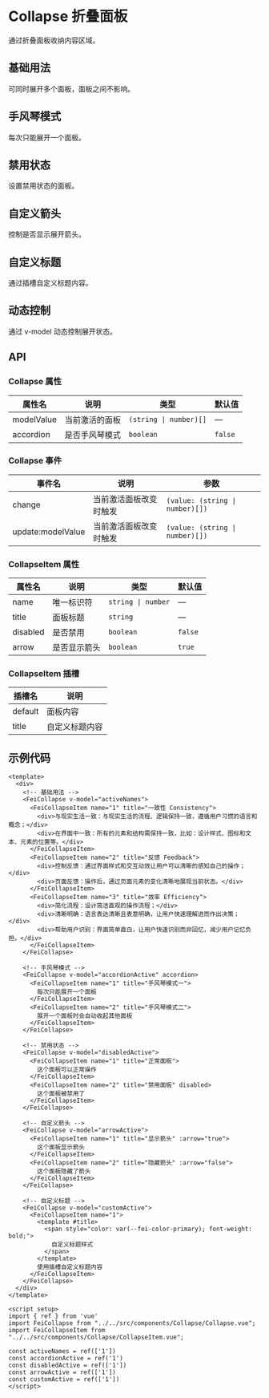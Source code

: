 # Collapse 折叠面板

通过折叠面板收纳内容区域。

## 基础用法

可同时展开多个面板，面板之间不影响。

<collapse-demo-basic />

## 手风琴模式

每次只能展开一个面板。

<collapse-demo-accordion />

## 禁用状态

设置禁用状态的面板。

<collapse-demo-disabled />

## 自定义箭头

控制是否显示展开箭头。

<collapse-demo-arrow />

## 自定义标题

通过插槽自定义标题内容。

<collapse-demo-custom />

## 动态控制

通过 v-model 动态控制展开状态。

<collapse-demo-dynamic />

## API

### Collapse 属性

| 属性名 | 说明 | 类型 | 默认值 |
|--------|------|------|--------|
| modelValue | 当前激活的面板 | `(string \| number)[]` | — |
| accordion | 是否手风琴模式 | `boolean` | `false` |

### Collapse 事件

| 事件名 | 说明 | 参数 |
|--------|------|------|
| change | 当前激活面板改变时触发 | `(value: (string \| number)[])` |
| update:modelValue | 当前激活面板改变时触发 | `(value: (string \| number)[])` |

### CollapseItem 属性

| 属性名 | 说明 | 类型 | 默认值 |
|--------|------|------|--------|
| name | 唯一标识符 | `string \| number` | — |
| title | 面板标题 | `string` | — |
| disabled | 是否禁用 | `boolean` | `false` |
| arrow | 是否显示箭头 | `boolean` | `true` |

### CollapseItem 插槽

| 插槽名 | 说明 |
|--------|------|
| default | 面板内容 |
| title | 自定义标题内容 |

## 示例代码

```vue
<template>
  <div>
    <!-- 基础用法 -->
    <FeiCollapse v-model="activeNames">
      <FeiCollapseItem name="1" title="一致性 Consistency">
        <div>与现实生活一致：与现实生活的流程、逻辑保持一致，遵循用户习惯的语言和概念；</div>
        <div>在界面中一致：所有的元素和结构需保持一致，比如：设计样式、图标和文本、元素的位置等。</div>
      </FeiCollapseItem>
      <FeiCollapseItem name="2" title="反馈 Feedback">
        <div>控制反馈：通过界面样式和交互动效让用户可以清晰的感知自己的操作；</div>
        <div>页面反馈：操作后，通过页面元素的变化清晰地展现当前状态。</div>
      </FeiCollapseItem>
      <FeiCollapseItem name="3" title="效率 Efficiency">
        <div>简化流程：设计简洁直观的操作流程；</div>
        <div>清晰明确：语言表达清晰且表意明确，让用户快速理解进而作出决策；</div>
        <div>帮助用户识别：界面简单直白，让用户快速识别而非回忆，减少用户记忆负担。</div>
      </FeiCollapseItem>
    </FeiCollapse>

    <!-- 手风琴模式 -->
    <FeiCollapse v-model="accordionActive" accordion>
      <FeiCollapseItem name="1" title="手风琴模式一">
        每次只能展开一个面板
      </FeiCollapseItem>
      <FeiCollapseItem name="2" title="手风琴模式二">
        展开一个面板时会自动收起其他面板
      </FeiCollapseItem>
    </FeiCollapse>

    <!-- 禁用状态 -->
    <FeiCollapse v-model="disabledActive">
      <FeiCollapseItem name="1" title="正常面板">
        这个面板可以正常操作
      </FeiCollapseItem>
      <FeiCollapseItem name="2" title="禁用面板" disabled>
        这个面板被禁用了
      </FeiCollapseItem>
    </FeiCollapse>

    <!-- 自定义箭头 -->
    <FeiCollapse v-model="arrowActive">
      <FeiCollapseItem name="1" title="显示箭头" :arrow="true">
        这个面板显示箭头
      </FeiCollapseItem>
      <FeiCollapseItem name="2" title="隐藏箭头" :arrow="false">
        这个面板隐藏了箭头
      </FeiCollapseItem>
    </FeiCollapse>

    <!-- 自定义标题 -->
    <FeiCollapse v-model="customActive">
      <FeiCollapseItem name="1">
        <template #title>
          <span style="color: var(--fei-color-primary); font-weight: bold;">
            自定义标题样式
          </span>
        </template>
        使用插槽自定义标题内容
      </FeiCollapseItem>
    </FeiCollapse>
  </div>
</template>

<script setup>
import { ref } from 'vue'
import FeiCollapse from "../../src/components/Collapse/Collapse.vue";
import FeiCollapseItem from "../../src/components/Collapse/CollapseItem.vue";

const activeNames = ref(['1'])
const accordionActive = ref('1')
const disabledActive = ref(['1'])
const arrowActive = ref(['1'])
const customActive = ref(['1'])
</script>